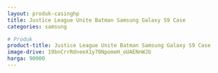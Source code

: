 ```yaml
---
layout: produk-casinghp
title: Justice League Unite Batman Samsung Galaxy S9 Case
categories: samsung

# Produk
product-title: Justice League Unite Batman Samsung Galaxy S9 Case
image-drive: 19bnCrrRdneeX1y70NpomeH_oUAENnWJb
harga: 90000
---
```

